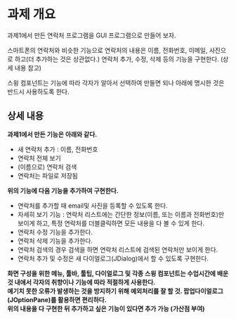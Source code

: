 # 과제 개요

과제1에서 만든 연락처 프로그램을 GUI 프로그램으로 만들어 보자.

스마트폰의 연락처와 비슷한 기능으로 연락처의 내용은 이름, 전화번호, 이메일, 사진으로 하고(더 추가하는 것은 상관없다.) 연락처 추가, 수정, 삭제 등의 기능을 구현한다. (상세 내용 참고)

스윙 컴포넌트는 기능에 따라 각자가 알아서 선택하여 만들면 되나 아래에 명시한 것은 반드시 사용하도록 한다.

 

## 상세 내용

**과제1에서 만든 기능은 아래와 같다.**
- 새 연락처 추가 : 이름, 전화번호
- 연락처 전체 보기
- (이름으로) 연락처 검색
- 연락처는 파일로 저장됨

**위의 기능에 다음 기능을 추가하여 구현한다.**
- 연락처를 추가할 때 email및 사진을 등록할 수 있도록 한다.
- 자세히 보기 기능 : 연락처 리스트에는 간단한 정보(이름, 또는 이름과 전화번호)만 보이게 하고, 특정 연락처를 더블클릭하면 모든 내용을 다 볼 수 있게 한다.
- 연락처 수정 기능을 추가한다.
- 연락처 삭제 기능을 추가한다.
- 연락처 검색의 경우 검색을 하면 연락처 리스트에 검색된 연락처만 보이게 한다.
- 연락처 추가 및 수정은 새 다이얼로그(JDialog)에서 할 수 있도록 구현한다.

**화면 구성을 위한 메뉴, 툴바, 툴팁, 다이얼로그 및 각종 스윙 컴포넌트는 수업시간에 배운 것 내에서 각자의 취향이나 기능에 따라 적절하게 사용한다.**<br>
**예기치 못한 오류가 발생하는 것을 방지하기 위해 예외처리를 잘 할 것. 팝업다이얼로그(JOptionPane)를 활용하면 편리하다.**<br>
**위의 내용을 다 구현한 뒤 추가하고 싶은 기능이 있다면 추가 가능 (가산점 부여)**<br>